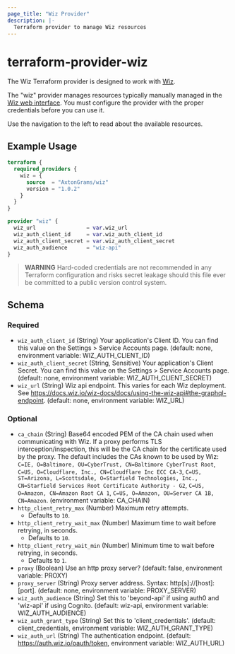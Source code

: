 ```yaml
---
page_title: "Wiz Provider"
description: |-
  Terraform provider to manage Wiz resources
---
```


# terraform-provider-wiz

The Wiz Terraform provider is designed to work with [Wiz](https://wiz.io/). 

The "wiz" provider manages resources typically manually managed in the [Wiz web interface](https://app.wiz.io/).  You must configure the provider with the proper credentials before you can use it.

Use the navigation to the left to read about the available resources.

## Example Usage

```terraform
terraform {
  required_providers {
    wiz = {
      source  = "AxtonGrams/wiz"
      version = "1.0.2"
    }
  }
}

provider "wiz" {
  wiz_url                = var.wiz_url
  wiz_auth_client_id     = var.wiz_auth_client_id
  wiz_auth_client_secret = var.wiz_auth_client_secret
  wiz_auth_audience      = "wiz-api"
}
```

> **WARNING** Hard-coded credentials are not recommended in any Terraform configuration and risks secret leakage should this file ever be committed to a public version control system.


<!-- schema generated by tfplugindocs -->
## Schema

### Required

- `wiz_auth_client_id` (String) Your application's Client ID. You can find this value on the Settings > Service Accounts page. (default: none, environment variable: WIZ_AUTH_CLIENT_ID)
- `wiz_auth_client_secret` (String, Sensitive) Your application's Client Secret. You can find this value on the Settings > Service Accounts page. (default: none, environment variable: WIZ_AUTH_CLIENT_SECRET)
- `wiz_url` (String) Wiz api endpoint.  This varies for each Wiz deployment.  See https://docs.wiz.io/wiz-docs/docs/using-the-wiz-api#the-graphql-endpoint. (default: none, environment variable: WIZ_URL)

### Optional

- `ca_chain` (String) Base64 encoded PEM of the CA chain used when communicating with Wiz. If a proxy performs TLS interception/inspection, this will be the CA chain for the certificate used by the proxy. The default includes the CAs known to be used by Wiz: `C=IE, O=Baltimore, OU=CyberTrust, CN=Baltimore CyberTrust Root`, `C=US, O=Cloudflare, Inc., CN=Cloudflare Inc ECC CA-3`, `C=US, ST=Arizona, L=Scottsdale, O=Starfield Technologies, Inc., CN=Starfield Services Root Certificate Authority - G2`, `C=US, O=Amazon, CN=Amazon Root CA 1`, `C=US, O=Amazon, OU=Server CA 1B, CN=Amazon`. (environment variable: CA_CHAIN)
- `http_client_retry_max` (Number) Maximum retry attempts.
    - Defaults to `10`.
- `http_client_retry_wait_max` (Number) Maximum time to wait before retrying, in seconds.
    - Defaults to `10`.
- `http_client_retry_wait_min` (Number) Minimum time to wait before retrying, in seconds.
    - Defaults to `1`.
- `proxy` (Boolean) Use an http proxy server? (default: false, environment variable: PROXY)
- `proxy_server` (String) Proxy server address.  Syntax: http[s]://[host]:[port]. (default: none, environment variable: PROXY_SERVER)
- `wiz_auth_audience` (String) Set this to 'beyond-api' if using auth0 and 'wiz-api' if using Cognito. (default: wiz-api, environment variable: WIZ_AUTH_AUDIENCE)
- `wiz_auth_grant_type` (String) Set this to 'client_credentials'. (default: client_credentials, environment variable: WIZ_AUTH_GRANT_TYPE)
- `wiz_auth_url` (String) The authentication endpoint. (default: https://auth.wiz.io/oauth/token, environment variable: WIZ_AUTH_URL)

